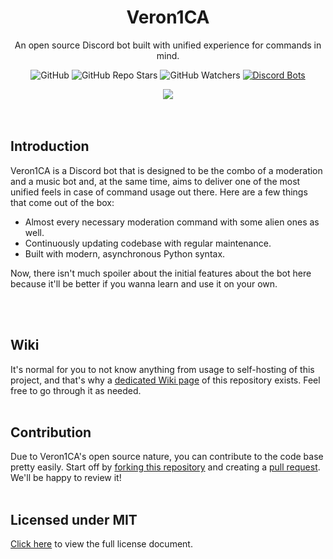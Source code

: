 <div align="center">

# Veron1CA
An open source Discord bot built with unified experience for commands in mind.

![GitHub](https://img.shields.io/github/license/hitblast/Veron1CA?color=blue)
![GitHub Repo Stars](https://img.shields.io/github/stars/hitblast/Veron1CA?color=blue)
![GitHub Watchers](https://img.shields.io/github/watchers/hitblast/Veron1CA?color=blue)
[![Discord Bots](https://top.gg/api/widget/upvotes/867998923250352189.svg)](https://top.gg/bot/867998923250352189)

<img src="https://i.imgur.com/S5VbqrD.jpg">

</div>
<br><br>

## Introduction
Veron1CA is a Discord bot that is designed to be the combo of a moderation and a music bot and, at the same time, aims to deliver one of the most unified feels in case of command usage out there. Here are a few things that come out of the box:

- Almost every necessary moderation command with some alien ones as well.
- Continuously updating codebase with regular maintenance.
- Built with modern, asynchronous Python syntax.

Now, there isn't much spoiler about the initial features  about the bot here because it'll be better if you wanna learn and use it on your own.

<br><br>

## Wiki
It's normal for you to not know anything from usage to self-hosting of this project, and that's why a [dedicated Wiki page](https://github.com/hitblast/Veron1CA/wiki) of this repository exists. Feel free to go through it as needed.
<br><br>

## Contribution
Due to Veron1CA's open source nature, you can contribute to the code base pretty easily. Start off by [forking this repository](https://github.com/hitblast/Veron1CA) and creating a [pull request](https://docs.github.com/en/pull-requests/collaborating-with-pull-requests/proposing-changes-to-your-work-with-pull-requests/about-pull-requests). We'll be happy to review it!
<br><br>

## Licensed under MIT
[Click here](LICENSE) to view the full license document.
